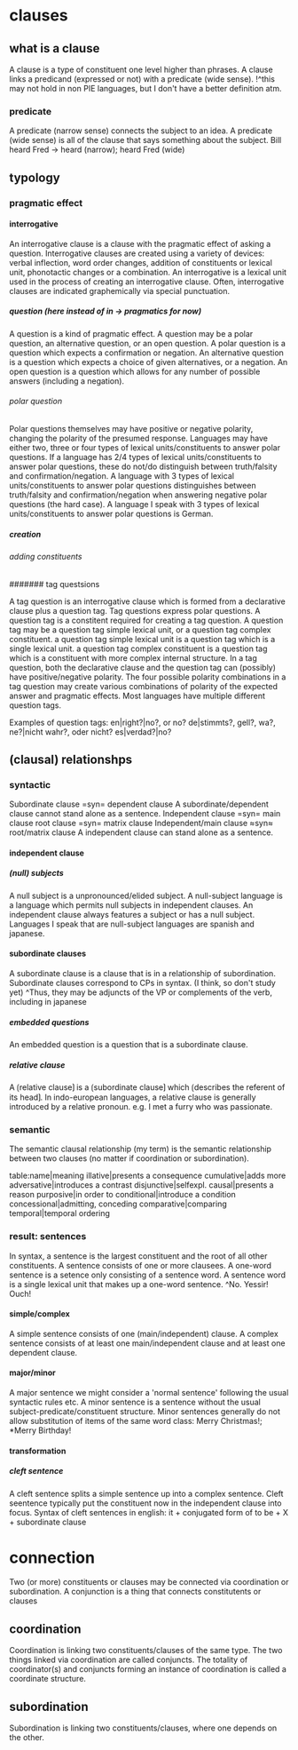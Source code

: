 
# clauses

## what is a clause

A clause is a type of constituent one level higher than phrases.
A clause links a predicand (expressed or not) with a predicate (wide sense). 
!^this may not hold in non PIE languages, but I don't have a better definition atm.

### predicate

A predicate (narrow sense) connects the subject to an idea.
A predicate (wide sense) is all of the clause that says something about the subject.
Bill heard Fred -> heard (narrow); heard Fred (wide)

## typology

### pragmatic effect

#### interrogative

An interrogative clause is a clause with the pragmatic effect of asking a question.
Interrogative clauses are created using a variety of devices: verbal inflection, word order changes, addition of constituents or lexical unit, phonotactic changes or a combination.
An interrogative is a lexical unit used in the process of creating an interrogative clause.
Often, interrogative clauses are indicated graphemically via special punctuation. 

##### question (here instead of in → pragmatics for now)

A question is a kind of pragmatic effect.
A question may be a polar question, an alternative question, or an open question.
A polar question is a question which expects a confirmation or negation.
An alternative question is a question which expects a choice of given alternatives, or a negation.
An open question is a question which allows for any number of possible answers (including a negation).

###### polar question

Polar questions themselves may have positive or negative polarity, changing the polarity of the presumed response.
Languages may have either two, three or four types of lexical units/constituents to answer polar questions.
If a language has 2/4 types of lexical units/constituents to answer polar questions, these do not/do distinguish between truth/falsity and confirmation/negation.
A language with 3 types of lexical units/constituents to answer polar questions distinguishes between truth/falsity and confirmation/negation when answering negative polar questions (the hard case).
A language I speak with 3 types of lexical units/constituents to answer polar questions is German.

##### creation

###### adding constituents

####### tag questsions

A tag question is an interrogative clause which is formed from a declarative clause plus a question tag.
Tag questions express polar questions.
A question tag is a constitent required for creating a tag question.
A question tag may be a question tag simple lexical unit, or a question tag complex constituent.
a question tag simple lexical unit is a question tag which is a single lexical unit.
a question tag complex constituent is a question tag which is a constituent with more complex internal structure.
In a tag question, both the declarative clause and the question tag can (possibly) have positive/negative polarity.
The four possible polarity combinations in a tag question may create various combinations of polarity of the expected answer and pragmatic effects.
Most languages have multiple different question tags.

Examples of question tags:
en|right?|no?, or no?
de|stimmts?, gell?, wa?, ne?|nicht wahr?, oder nicht?
es|verdad?|no?

## (clausal) relationshps

### syntactic

Subordinate clause =syn= dependent clause
A subordinate/dependent clause cannot stand alone as a sentence.
Independent clause =syn= main clause
root clause =syn= matrix clause
Independent/main clause ≈syn≈ root/matrix clause
A independent clause can stand alone as a sentence.

#### independent clause

##### (null) subjects

A null subject is a unpronounced/elided subject.
A null-subject language is a language which permits null subjects in independent clauses.
An independent clause always features a subject or has a null subject.
Languages I speak that are null-subject languages are spanish and japanese.

#### subordinate clauses

A subordinate clause is a clause that is in a relationship of subordination.
Subordinate clauses correspond to CPs in syntax. (I think, so don't study yet)
^Thus, they may be adjuncts of the VP or complements of the verb, including in japanese

##### embedded questions

An embedded question is a question that is a subordinate clause.

##### relative clause

A ⟮relative clause⟯ is a ⟮subordinate clause⟯ which ⟮describes the referent of its head⟯.
In indo-european languages, a relative clause is generally introduced by a relative pronoun.
e.g. I met a furry who was passionate.

### semantic

The semantic clausal relationship (my term) is the semantic relationship between two clauses (no matter if coordination or subordination).


table:name|meaning
illative|presents a consequence
cumulative|adds more
adversative|introduces a contrast
disjunctive|selfexpl.
causal|presents a reason
purposive|in order to
conditional|introduce a condition
concessional|admitting, conceding
comparative|comparing
temporal|temporal ordering

### result: sentences

In syntax, a sentence is the largest constituent and the root of all other constituents.
A sentence consists of one or more clausees.
A one-word sentence is a setence only consisting of a sentence word.
A sentence word is a single lexical unit that makes up a one-word sentence.
^No. Yessir! Ouch!

#### simple/complex 

A simple sentence consists of one (main/independent) clause.
A complex sentence consists of at least one main/independent clause and at least one dependent clause.

#### major/minor

A major sentence we might consider a 'normal sentence' following the usual syntactic rules etc.
A minor sentence is a sentence without the usual subject-predicate/constituent structure.
Minor sentences generally do not allow substitution of items of the same word class: Merry Christmas!; *Merry Birthday!

#### transformation

##### cleft sentence

A cleft sentence splits a simple sentence up into a complex sentence. 
Cleft seentence typically put the constituent now in the independent clause into focus.
Syntax of cleft sentences in english: it + conjugated form of to be + X + subordinate clause

# connection

Two (or more) constituents or clauses may be connected via coordination or subordination. 
A conjunction is a thing that connects constitutents or clauses

## coordination

Coordination is linking two constituents/clauses of the same type.
The two things linked via coordination are called conjuncts.
The totality of coordinator(s) and conjuncts forming an instance of coordination is called a coordinate structure.

## subordination

Subordination is linking two constituents/clauses, where one depends on the other.
